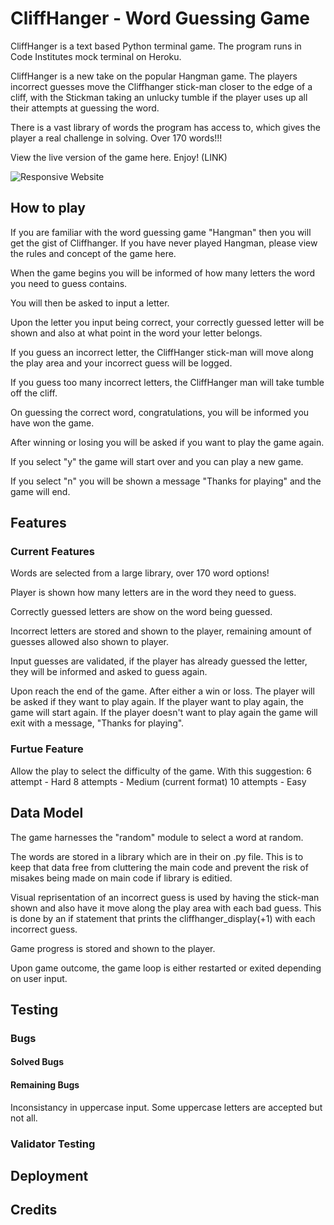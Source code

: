 # CliffHanger - Word Guessing Game

CliffHanger is a text based Python terminal game. The program runs in Code Institutes mock terminal on Heroku.

CliffHanger is a new take on the popular Hangman game. The players incorrect guesses move the Cliffhanger stick-man closer to the edge of a cliff, with the Stickman taking an unlucky tumble if the player uses up all their attempts at guessing the word.

There is a vast library of words the program has access to, which gives the player a real challenge in solving. Over 170 words!!!

View the live version of the game here. Enjoy! (LINK)

![Responsive Website]()

## How to play

If you are familiar with the word guessing game "Hangman" then you will get the gist of Cliffhanger.
If you have never played Hangman, please view the rules and concept of the game here.

When the game begins you will be informed of how many letters the word you need to guess contains.

You will then be asked to input a letter.

Upon the letter you input being correct, your correctly guessed letter will be shown and also at what point in the word your letter belongs.

If you guess an incorrect letter, the CliffHanger stick-man will move along the play area and your incorrect guess will be logged.

If you guess too many incorrect letters, the CliffHanger man will take tumble off the cliff.

On guessing the correct word, congratulations, you will be informed you have won the game.

After winning or losing you will be asked if you want to play the game again.

If you select "y" the game will start over and you can play a new game.

If you select "n" you will be shown a message "Thanks for playing" and the game will end.

## Features

### Current Features

Words are selected from a large library, over 170 word options!

Player is shown how many letters are in the word they need to guess.

Correctly guessed letters are show on the word being guessed.

Incorrect letters are stored and shown to the player, remaining amount of guesses allowed also shown to player.

Input guesses are validated, if the player has already guessed the letter, they will be informed and asked to guess again.

Upon reach the end of the game. After either a win or loss. The player will be asked if they want to play again. 
If the player want to play again, the game will start again. 
If the player doesn't want to play again the game will exit with a message, "Thanks for playing".

### Furtue Feature

Allow the play to select the difficulty of the game. 
With this suggestion:
6 attempt - Hard
8 attempts - Medium (current format)
10 attempts - Easy

## Data Model

The game harnesses the "random" module to select a word at random.

The words are stored in a library which are in their on .py file. This is to keep that data free from cluttering the main code and prevent the risk of misakes being made on main code if library is editied.

Visual reprisentation of an incorrect guess is used by having the stick-man shown and also have it move along the play area with each bad guess.
This is done by an if statement that prints the cliffhanger_display(+1) with each incorrect guess.

Game progress is stored and shown to the player.

Upon game outcome, the game loop is either restarted or exited depending on user input.

## Testing

### Bugs

#### Solved Bugs

#### Remaining Bugs

Inconsistancy in uppercase input. Some uppercase letters are accepted but not all. 

### Validator Testing

## Deployment

## Credits